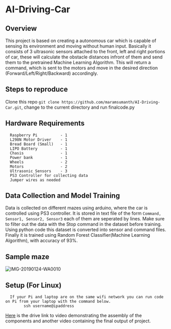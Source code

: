 AI-Driving-Car
=============
      
## Overview

   This project is based on creating a autonomous car which is capable of sensing its environment and moving without human input. Basically it consists of 3 ultrasonic sensors attached to the front, left and right portions of car, these will calculate the obstacle distances infront of them and send them to the pretrained Machine Learning Algorithm. This will return a command, which is sent to the motors and move in the desired direction (Forward/Left/Right/Backward) accordingly.
   
## Steps to reproduce
   Clone this repo ```git clone https://github.com/maramsumanth/AI-Driving-Car.git```, change to the current directory and run finalcode.py
      

## Hardware Requirements
      Raspberry Pi          - 1
      L298N Motor Driver    - 1
      Bread Board (Small)   - 1
      LIPO Battery          - 1
      Chasis                - 1
      Power bank            - 1
      Wheels                - 2
      Motors                - 2
      Ultrasonic Sensors    - 3
      PS3 Controller for collecting data
      Jumper wires as needed
    
## Data Collection and Model Training

   Data is collected on different mazes using arduino, where the car is controlled using PS3 controller. It is stored in text file of the form ```Command, Sensor1, Sensor2, Sensor3``` each of them are seperated by lines. Make sure to filter out the data with the Stop command in the dataset before training. Using python code this dataset is converted into sensor and command files. Finally it is trained using Random Forest Classifier(Machine Learning Algorithm), with accuracy of 93%.

## Sample maze

![IMG-20190124-WA0010](https://user-images.githubusercontent.com/32808381/54482270-0be68980-4867-11e9-9c71-4d268ae18d44.jpg)




## Setup (For Linux)
      If your Pi and laptop are on the same wifi network you can run code on Pi from your laptop with the command below.
            ssh username@ipaddress
            
[Here](https://drive.google.com/drive/folders/1Pr7gGW8ToveAyUVRObod15jswgyZrwg8) is the drive link to video demonstrating the assembly of the components and another video containing the final output of project.
      
